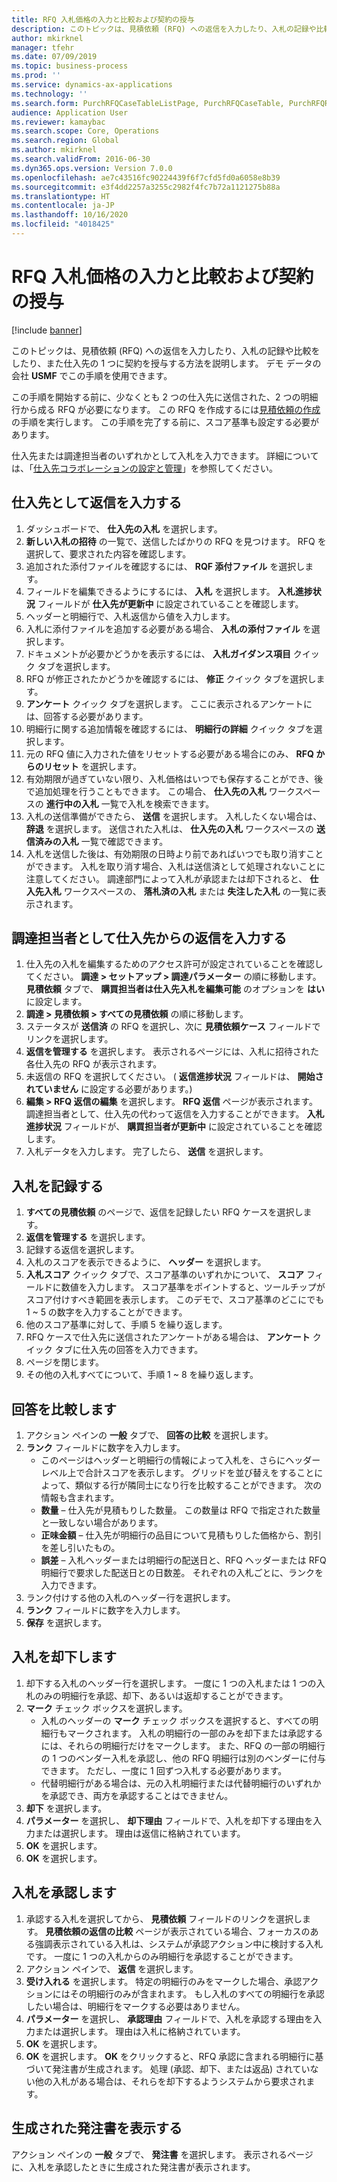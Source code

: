 ```yaml
---
title: RFQ 入札価格の入力と比較および契約の授与
description: このトピックは、見積依頼 (RFQ) への返信を入力したり、入札の記録や比較をしたり、また仕入先の 1 つに契約を授与する方法を説明します。
author: mkirknel
manager: tfehr
ms.date: 07/09/2019
ms.topic: business-process
ms.prod: ''
ms.service: dynamics-ax-applications
ms.technology: ''
ms.search.form: PurchRFQCaseTableListPage, PurchRFQCaseTable, PurchRFQReplyTable, PurchRFQCompare, PurchRFQEditLines, PurchRFQEditLinesParameters, PurchTable, PurchTablePart, PurchRFQCompareLinePrices, PurchRFQCompareRFQ
audience: Application User
ms.reviewer: kamaybac
ms.search.scope: Core, Operations
ms.search.region: Global
ms.author: mkirknel
ms.search.validFrom: 2016-06-30
ms.dyn365.ops.version: Version 7.0.0
ms.openlocfilehash: ae7c43516fc90224439f6f7cfd5fd0a6058e8b39
ms.sourcegitcommit: e3f4dd2257a3255c2982f4fc7b72a1121275b88a
ms.translationtype: HT
ms.contentlocale: ja-JP
ms.lasthandoff: 10/16/2020
ms.locfileid: "4018425"
---
```

# <a name="enter-and-compare-rfq-bids-and-award-contracts"></a>RFQ 入札価格の入力と比較および契約の授与

[!include [banner](../../includes/banner.md)]

このトピックは、見積依頼 (RFQ) への返信を入力したり、入札の記録や比較をしたり、また仕入先の 1 つに契約を授与する方法を説明します。 デモ データの会社 **USMF** でこの手順を使用できます。

この手順を開始する前に、少なくとも 2 つの仕入先に送信された、2 つの明細行から成る RFQ が必要になります。 この RFQ を作成するには[見積依頼の作成](create-request-quotation.md)の手順を実行します。 この手順を完了する前に、スコア基準も設定する必要があります。

仕入先または調達担当者のいずれかとして入札を入力できます。 詳細については、「[仕入先コラボレーションの設定と管理](../set-up-maintain-vendor-collaboration.md)」を参照してください。

## <a name="enter-a-reply-as-a-vendor"></a>仕入先として返信を入力する

1. ダッシュボードで、 **仕入先の入札** を選択します。
2. **新しい入札の招待** の一覧で、送信したばかりの RFQ を見つけます。 RFQ を選択して、要求された内容を確認します。
3. 追加された添付ファイルを確認するには、 **RQF 添付ファイル** を選択します。
4. フィールドを編集できるようにするには、 **入札** を選択します。 **入札進捗状況** フィールドが **仕入先が更新中** に設定されていることを確認します。
5. ヘッダーと明細行で、入札返信から値を入力します。
6. 入札に添付ファイルを追加する必要がある場合、 **入札の添付ファイル** を選択します。
7. ドキュメントが必要かどうかを表示するには、 **入札ガイダンス項目** クイック タブを選択します。
8. RFQ が修正されたかどうかを確認するには、 **修正** クイック タブを選択します。
9. **アンケート** クイック タブを選択します。 ここに表示されるアンケートには、回答する必要があります。
10. 明細行に関する追加情報を確認するには、 **明細行の詳細** クイック タブを選択します。
11. 元の RFQ 値に入力された値をリセットする必要がある場合にのみ、 **RFQ からのリセット** を選択します。
12. 有効期限が過ぎていない限り、入札価格はいつでも保存することができ、後で追加処理を行うこともできます。 この場合、 **仕入先の入札** ワークスペースの **進行中の入札** 一覧で入札を検索できます。
13. 入札の送信準備ができたら、 **送信** を選択します。 入札したくない場合は、 **辞退** を選択します。 送信された入札は、 **仕入先の入札** ワークスペースの **送信済みの入札** 一覧で確認できます。  
14. 入札を送信した後は、有効期限の日時より前であればいつでも取り消すことができます。 入札を取り消す場合、入札は送信済として処理されないことに注意してください。 調達部門によって入札が承認または却下されると、 **仕入先入札** ワークスペースの、 **落札済の入札** または **失注した入札** の一覧に表示されます。  

## <a name="enter-a-reply-from-a-vendor-as-a-procurement-professional"></a>調達担当者として仕入先からの返信を入力する

1. 仕入先の入札を編集するためのアクセス許可が設定されていることを確認してください。 **調達 \> セットアップ \> 調達パラメーター** の順に移動します。 **見積依頼** タブで、 **購買担当者は仕入先入札を編集可能** のオプションを **はい** に設定します。
2. **調達 \> 見積依頼 \> すべての見積依頼** の順に移動します。
3. ステータスが **送信済** の RFQ を選択し、次に **見積依頼ケース** フィールドでリンクを選択します。
4. **返信を管理する** を選択します。 表示されるページには、入札に招待された各仕入先の RFQ が表示されます。
5. 未返信の RFQ を選択してください。 ( **返信進捗状況** フィールドは、 **開始されていません** に設定する必要があります。)
6. **編集 \> RFQ 返信の編集** を選択します。 **RFQ 返信** ページが表示されます。 調達担当者として、仕入先の代わって返信を入力することができます。 **入札進捗状況** フィールドが、 **購買担当者が更新中** に設定されていることを確認します。  
7. 入札データを入力します。 完了したら、 **送信** を選択します。

## <a name="score-the-bids"></a>入札を記録する

1. **すべての見積依頼** のページで、返信を記録したい RFQ ケースを選択します。
2. **返信を管理する** を選択します。
3. 記録する返信を選択します。
4. 入札のスコアを表示できるように、 **ヘッダー** を選択します。
5. **入札スコア** クイック タブで、スコア基準のいずれかについて、 **スコア** フィールドに数値を入力します。 スコア基準をポイントすると、ツールチップがスコア付けすべき範囲を表示します。 このデモで、スコア基準のどこにでも 1 ~ 5 の数字を入力することができます。  
6. 他のスコア基準に対して、手順 5 を繰り返します。
7. RFQ ケースで仕入先に送信されたアンケートがある場合は、 **アンケート** クイック タブに仕入先の回答を入力できます。
8. ページを閉じます。
9. その他の入札すべてについて、手順 1 ~ 8 を繰り返します。

## <a name="compare-the-replies"></a>回答を比較します

1. アクション ペインの **一般** タブで、 **回答の比較** を選択します。
2. **ランク** フィールドに数字を入力します。  
    - このページはヘッダーと明細行の情報によって入札を、さらにヘッダー レベル上で合計スコアを表示します。 グリッドを並び替えをすることによって、類似する行が隣同士になり行を比較することができます。 次の情報も含まれます。
    - **数量** – 仕入先が見積もりした数量。 この数量は RFQ で指定された数量と一致しない場合があります。
    - **正味金額** – 仕入先が明細行の品目について見積もりした価格から、割引を差し引いたもの。
    - **誤差** – 入札ヘッダーまたは明細行の配送日と、RFQ ヘッダーまたは RFQ 明細行で要求した配送日との日数差。 それぞれの入札ごとに、ランクを入力できます。  
3. ランク付けする他の入札のヘッダー行を選択します。
4. **ランク** フィールドに数字を入力します。
5. **保存** を選択します。

## <a name="reject-a-bid"></a>入札を却下します

1. 却下する入札のヘッダー行を選択します。 一度に 1 つの入札または 1 つの入札のみの明細行を承認、却下、あるいは返却することができます。
2. **マーク** チェック ボックスを選択します。  
    - 入札のヘッダーの **マーク** チェック ボックスを選択すると、すべての明細行もマークされます。 入札の明細行の一部のみを却下または承認するには、それらの明細行だけをマークします。 また、RFQ の一部の明細行の 1 つのベンダー入札を承認し、他の RFQ 明細行は別のベンダーに付与できます。 ただし、一度に 1 回ずつ入札する必要があります。  
    - 代替明細行がある場合は、元の入札明細行または代替明細行のいずれかを承認でき、両方を承認することはできません。  
3. **却下** を選択します。
4. **パラメーター** を選択し、 **却下理由** フィールドで、入札を却下する理由を入力または選択します。 理由は返信に格納されています。  
5. **OK** を選択します。
6. **OK** を選択します。

## <a name="accept-a-bid"></a>入札を承認します

1. 承認する入札を選択してから、 **見積依頼** フィールドのリンクを選択します。 **見積依頼の返信の比較** ページが表示されている場合、フォーカスのある強調表示されている入札は、システムが承認アクション中に検討する入札です。 一度に 1 つの入札からのみ明細行を承認することができます。  
2. アクション ペインで、 **返信** を選択します。
3. **受け入れる** を選択します。 特定の明細行のみをマークした場合、承認アクションにはその明細行のみが含まれます。 もし入札のすべての明細行を承認したい場合は、明細行をマークする必要はありません。  
4. **パラメーター** を選択し、 **承認理由** フィールドで、入札を承認する理由を入力または選択します。 理由は入札に格納されています。  
5. **OK** を選択します。
6. **OK** を選択します。 **OK** をクリックすると、RFQ 承認に含まれる明細行に基づいて発注書が生成されます。 処理 (承認、却下、または返品) されていない他の入札がある場合は、それらを却下するようシステムから要求されます。  

## <a name="view-the-purchase-order-that-is-generated"></a>生成された発注書を表示する

アクション ペインの **一般** タブで、 **発注書** を選択します。 表示されるページに、入札を承認したときに生成された発注書が表示されます。
